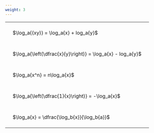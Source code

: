 ```yaml
---
weight: 3
---
```


<style type="text/css">
#T_34a8c th.col_heading {
  text-align: left;
  font-size: 1em;
}
#T_34a8c td {
  text-align: left;
  font-size: 1em;
  padding: 1.5em;
}
</style>
<table id="T_34a8c">
  <thead>
  </thead>
  <tbody>
    <tr>
      <td id="T_34a8c_row0_col0" class="data row0 col0" >$\log_a{(xy)} = \log_a{x} + log_a{y}$</td>
    </tr>
    <tr>
      <td id="T_34a8c_row1_col0" class="data row1 col0" >$\log_a{\left(\dfrac{x}{y}\right)} = \log_a{x} - log_a{y}$</td>
    </tr>
    <tr>
      <td id="T_34a8c_row2_col0" class="data row2 col0" >$\log_a{x^n} = n\log_a{x}$</td>
    </tr>
    <tr>
      <td id="T_34a8c_row3_col0" class="data row3 col0" >$\log_a{\left(\dfrac{1}{x}\right)} = -\log_a{x}$</td>
    </tr>
    <tr>
      <td id="T_34a8c_row4_col0" class="data row4 col0" >$\log_a{x} = \dfrac{\log_b{x}}{\log_b{a}}$</td>
    </tr>
  </tbody>
</table>
